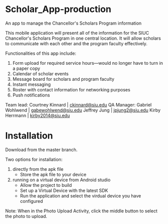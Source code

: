 ﻿# Scholar_App-production
An app to manage the Chancellor's Scholars Program information

This mobile application will present all of the information for the SIUC Chancellor's Scholars Program in one central location.
It will allow scholars to communicate with each other and the program faculty effectively. 

Functionalities of this app include:
1) Form upload for required service hours—would no longer have to turn in a paper copy
2) Calendar of scholar events 
3) Message board for scholars and program faculty
4) Instant messaging
5) Roster with contact information for networking purposes
6) Push notifications

Team lead: Courtney Kinnard | ckinnard@siu.edu
QA Manager: Gabriel Wohlwend | gabewohlwend@siu.edu
Jeffrey Jung | jpjung2@siu.edu
Kirby Herrmann | kirby2014@siu.edu

# Installation
Download from the master branch.

Two options for installation:
1) directly from the apk file
    - Store the apk file to your device
2) running on a virtual device from Android studio
    - Allow the project to build
    - Set up a Virtual Device with the latest SDK
    - Run the application and select the virdual device you have configured


Note: When in the Photo Upload Activity, click the middle button to select the photo to upload. 
